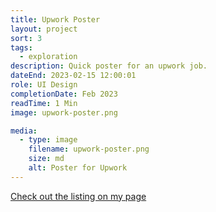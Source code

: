 ```yaml
---
title: Upwork Poster
layout: project
sort: 3
tags:
  - exploration
description: Quick poster for an upwork job.
dateEnd: 2023-02-15 12:00:01
role: UI Design
completionDate: Feb 2023
readTime: 1 Min
image: upwork-poster.png

media:
  - type: image
    filename: upwork-poster.png
    size: md
    alt: Poster for Upwork
---
```


[Check out the listing on my page](https://www.upwork.com/freelancers/jamesc64)